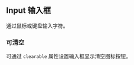 <div class="demo-header">
<p class="overviewicon">
  <span class="wapi-form-span"/>
</p>

## Input 输入框

<nova-uxlink widget-name="Input"></nova-uxlink>

通过鼠标或键盘输入字符。
</div>

### 可清空

可通过 `clearable` 属性设置输入框显示清空图标按钮。

<nova-demo-view link="input/clearable.vue"></nova-demo-view>

<br />
